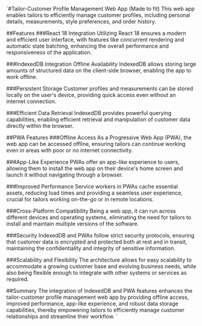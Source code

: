 `#Tailor-Customer Profile Management Web App (Made to fit)
This web app enables tailors to efficiently manage customer profiles, including personal details, measurements, style preferences, and order history.

##Features
###React 18 Integration
Utilizing React 18 ensures a modern and efficient user interface, with features like concurrent rendering and automatic state batching, enhancing the overall performance and responsiveness of the application.

###IndexedDB Integration
Offline Availability
IndexedDB allows storing large amounts of structured data on the client-side browser, enabling the app to work offline.

###Persistent Storage
Customer profiles and measurements can be stored locally on the user's device, providing quick access even without an internet connection.

###Efficient Data Retrieval
IndexedDB provides powerful querying capabilities, enabling efficient retrieval and manipulation of customer data directly within the browser.

##PWA Features
###Offline Access
As a Progressive Web App (PWA), the web app can be accessed offline, ensuring tailors can continue working even in areas with poor or no internet connectivity.

###App-Like Experience
PWAs offer an app-like experience to users, allowing them to install the web app on their device's home screen and launch it without navigating through a browser.

###Improved Performance
Service workers in PWAs cache essential assets, reducing load times and providing a seamless user experience, crucial for tailors working on-the-go or in remote locations.

###Cross-Platform Compatibility
Being a web app, it can run across different devices and operating systems, eliminating the need for tailors to install and maintain multiple versions of the software.

###Security
IndexedDB and PWAs follow strict security protocols, ensuring that customer data is encrypted and protected both at rest and in transit, maintaining the confidentiality and integrity of sensitive information.

###Scalability and Flexibility
The architecture allows for easy scalability to accommodate a growing customer base and evolving business needs, while also being flexible enough to integrate with other systems or services as required.

##Summary
The integration of IndexedDB and PWA features enhances the tailor-customer profile management web app by providing offline access, improved performance, app-like experience, and robust data storage capabilities, thereby empowering tailors to efficiently manage customer relationships and streamline their workflow.
`





